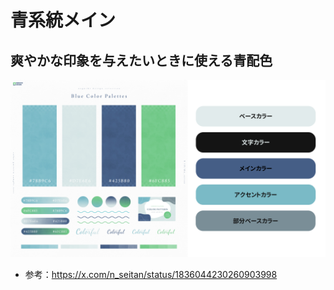# 青系統メイン
## 爽やかな印象を与えたいときに使える青配色
![](./.image/blue001.png)
- 参考：https://x.com/n_seitan/status/1836044230260903998

## 